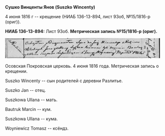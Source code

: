 **Сушко Винценты Янов (Suszko Wincenty)**

4 июня 1816 г -- крещение (НИАБ 136-13-894, лист 93об, №15/1816-р
(ориг)).

**НИАБ 136-13-894:** Лист 93об. **Метрическая запись №15/1816-р
(ориг).**

![](./media/d7122218031d008c4e0ba9e3e4491cbfdab37d52.png)

Осовская Покровская церковь. 4 июня 1816 года. Метрическая запись о
крещении.

Suszko Wincenty -- сын родителей с деревни Разлитье.

Suszko Jan -- отец.

Suszkowa Ullana -- мать.

Bautruk Marcin -- кум.

Suszkowa Ullana -- кума.

Woyniewicz Tomasz -- ксёндз.
